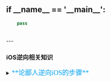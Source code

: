 ## if \_\_name\_\_ == '\_\_main\_\_':

```python
	pass
```
<br />
---


### iOS逆向相关知识
<details>
	<summary>
		<font face="微软雅黑" size=4 color="#00a0f">**论鄙人逆向iOS的步骤**</font>
	</summary>
> ##### 0x00 [Objective-C 语法基础]()
> ##### 0x01 [Objective-C 语法进阶]()
> ##### 0x02 [iOS正向开发基础知识]()
> ##### 0x03 [Xcode创建第一个demo应用]()
> ##### 0x04 [iOS逆向开发环境搭建]()
> ##### 0x05 [Hook简介]()
> ##### 0x06 [FishHook原理]()
> ##### 0x07 [Logos原理]()
> ##### 0x08 [使用FishHook 对系统方法进行Hook]()
> ##### 0x09 待续...
</details>


